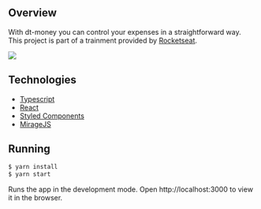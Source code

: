 ## Overview

With dt-money you can control your expenses in a straightforward way. This project is part of a trainment provided by [Rocketseat](https://www.rocketseat.com.br/).

<img src="../dt-money/src/assets/dt-money.gif"/>

## Technologies

- [Typescript](https://www.typescriptlang.org/)
- [React](https://reactjs.org/)
- [Styled Components](https://styled-components.com/)
- [MirageJS](https://miragejs.com/)

## Running

```bash
$ yarn install
$ yarn start
```

Runs the app in the development mode.
Open http://localhost:3000 to view it in the browser.
